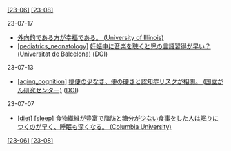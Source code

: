 [\[23-06\]](2306.md) [\[23-08\]](2308.md)

23-07-17
* [外向的である方が幸福である。 (University of Illinois)](https://doi.org/10.1016/0191-8869(90)90157-M)
* [\[pediatrics_neonatology\]](pediatrics_neonatology.md) [妊娠中に音楽を聴くと児の言語習得が早い？ (Universitat de Balcelona)](http://www.fbg.ub.edu/en/news/listening-to-music-during-pregnancy-benefits-the-babys-brains-ability-to-encode-speech-sounds/) ([DOI](https://doi.org/10.1111/desc.13362))

23-07-13
* [\[aging_cognition\]](aging_cognition.md) [排便の少なさ、便の硬さと認知症リスクが相関。 (国立がん研究センター)](https://www.carenet.com/news/general/carenet/56742) ([DOI](https://doi.org/10.1016/j.puhe.2023.05.019))

23-07-07
* [\[diet\]](diet.md) [\[sleep\]](sleep.md) [食物繊維が豊富で脂肪と糖分が少ない食事をした人は眠りにつくのが早く、睡眠も深くなる。 (Columbia University)](https://doi.org/10.5664/jcsm.5384)

[\[23-06\]](2306.md) [\[23-08\]](2308.md)

